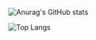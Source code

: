 ![Anurag's GitHub stats](https://github-readme-stats.vercel.app/api?username=dorayaki4369&count_private=true&show_icons=true&count_private=true)

![Top Langs](https://github-readme-stats.vercel.app/api/top-langs/?username=dorayaki4369&layout=compact)